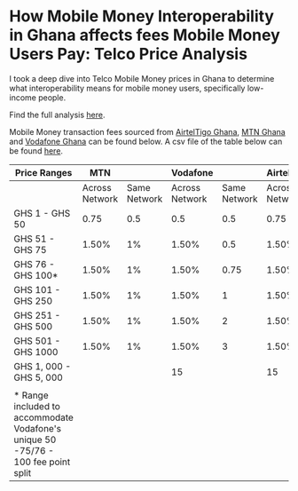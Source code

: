 # How Mobile Money Interoperability in Ghana affects fees Mobile Money Users Pay: Telco Price Analysis

I took a deep dive into Telco Mobile Money prices in Ghana to determine what interoperability means for mobile money users, specifically low-income people. 

Find the full analysis [here](https://github.com/DavidQuartey/Mobile-Money-Price-Value-For-Money/blob/master/value_for_money.md).

Mobile Money transaction fees sourced from [AirtelTigo Ghana](http://airteltigo.com.gh), [MTN Ghana](http://mtn.com.gh/) and [Vodafone Ghana](https://vodafone.com.gh/) can be found below. A csv file of the table below can be found [here](https://github.com/DavidQuartey/Mobile-Money-Price-Value-For-Money/blob/master/Sources/Data.csv).

| Price Ranges                                                                      | MTN            |              | Vodafone       |              | AirtelTigo     |              |
|-----------------------------------------------------------------------------------|----------------|--------------|----------------|--------------|----------------|--------------|
|                                                                                   | Across Network | Same Network | Across Network | Same Network | Across Network | Same Network |
| GHS 1 - GHS 50                                                                    | 0.75           | 0.5          | 0.5            | 0.5          | 0.75           | 0.5          |
| GHS 51 - GHS 75                                                                   | 1.50%          | 1%           | 1.50%          | 0.5          | 1.50%          | 1            |
| GHS 76 - GHS 100*                                                                 | 1.50%          | 1%           | 1.50%          | 0.75         | 1.50%          | 1            |
| GHS 101 - GHS 250                                                                 | 1.50%          | 1%           | 1.50%          | 1            | 1.50%          | 1.5          |
| GHS 251 - GHS 500                                                                 | 1.50%          | 1%           | 1.50%          | 2            | 1.50%          | 2            |
| GHS 501 - GHS 1000                                                                | 1.50%          | 1%           | 1.50%          | 3            | 1.50%          | 2.5          |
| GHS 1, 000 - GHS 5, 000                                                           |                |              | 15             |              | 15             |              |
|                                                                                   |                |              |                |              |                |              |
| * Range included to accommodate Vodafone's unique 50 -75/76 - 100 fee point split |                |              |                |              |                |              |
